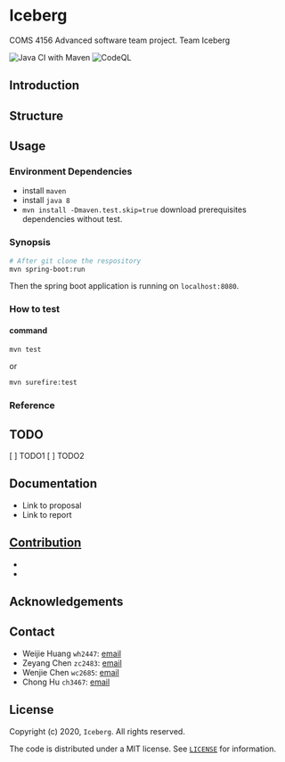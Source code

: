 # Iceberg
COMS 4156 Advanced software team project. Team Iceberg

![Java CI with Maven](https://github.com/JackSnowWolf/Iceberg/workflows/Java%20CI%20with%20Maven/badge.svg)
![CodeQL](https://github.com/JackSnowWolf/Iceberg/workflows/CodeQL/badge.svg)

## Introduction

## Structure

## Usage

### Environment Dependencies

- install `maven`
- install `java 8`
- `mvn install -Dmaven.test.skip=true` download prerequisites dependencies
without test.

### Synopsis

```bash
# After git clone the respository
mvn spring-boot:run
```

Then the spring boot application is running on `localhost:8080`.

### How to test

#### command
```bash
mvn test
```

or

```bash
mvn surefire:test
```

### Reference

## TODO
[ ] TODO1
[ ] TODO2

## Documentation

- Link to proposal
- Link to report

## [Contribution](CONTRIBUTING.md)

- 
- 

## Acknowledgements

## Contact


- Weijie Huang `wh2447`: [email](mailto:wh2447@columbia.edu.com)
- Zeyang Chen `zc2483`: [email](mailto:zc2483@columbia.edu.com)
- Wenjie Chen `wc2685`: [email](mailto:wc2685@columbia.edu.com)
- Chong Hu `ch3467`: [email](mailto:ch3467@columbia.edu.com)

## License

Copyright (c) 2020, `Iceberg`. All rights reserved.

The code is distributed under a MIT license. See [`LICENSE`](LICENSE) for information.

